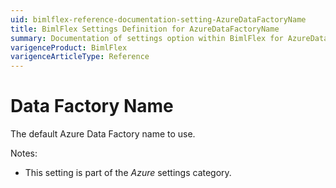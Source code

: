 ```yaml
---
uid: bimlflex-reference-documentation-setting-AzureDataFactoryName
title: BimlFlex Settings Definition for AzureDataFactoryName
summary: Documentation of settings option within BimlFlex for AzureDataFactoryName
varigenceProduct: BimlFlex
varigenceArticleType: Reference
---
```


# Data Factory Name

The default Azure Data Factory name to use.

Notes:

* This setting is part of the *Azure* settings category.
